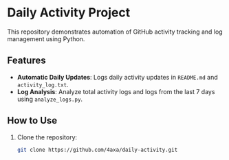 # Daily Activity Project

This repository demonstrates automation of GitHub activity tracking and log management using Python.

## Features
- **Automatic Daily Updates**: Logs daily activity updates in `README.md` and `activity_log.txt`.
- **Log Analysis**: Analyze total activity logs and logs from the last 7 days using `analyze_logs.py`.

## How to Use
1. Clone the repository:
   ```bash
   git clone https://github.com/4axa/daily-activity.git